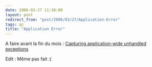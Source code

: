 ```yaml
---
date: 2006-03-27 11:38:00
layout: post
redirect_from: "post/2006/03/27/Application-Error"
tags: qc
title: "Application Error"
---
```


A faire avant la fin du mois : [
Capturing application-wide unhandled exceptions](http://www.roryhansen.ca/2006/03/11/capturing-application-wide-unhandled-exceptions/)

Edit : Même pas fait :(
